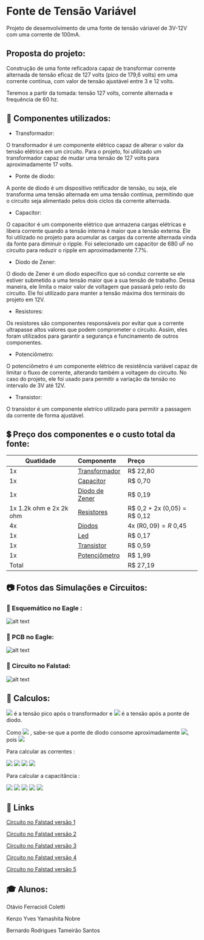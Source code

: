 # Fonte de Tensão Variável
Projeto de desemvolvimento de uma fonte de tensão váriavel de 3V-12V com uma corrente de 100mA.
## Proposta do projeto:
Construção de uma fonte reficadora capaz de transformar corrente alternada de tensão eficaz de 127 volts (pico de 179,6 volts) em uma corrente contínua, com valor de tensão ajustável entre 3 e 12 volts.

Teremos a partir da tomada: tensão 127 volts, corrente alternada e frequência de 60 hz.
## :pencil: Componentes utilizados:
* Transformador:

O transformador é um componente elétrico capaz de alterar o valor da tensão elétrica em um circuito. Para o projeto, foi utilizado um transformador capaz de mudar uma tensão de 127 volts para aproximadamente 17 volts.

* Ponte de diodo:

A ponte de diodo é um dispositivo retificador de tensão, ou seja, ele transforma uma tensão alternada em uma tensão contínua, permitindo que o circuito seja alimentado pelos dois ciclos da corrente alternada.

* Capacitor:

O capacitor é um componente elétrico que armazena cargas elétricas e libera corrente quando a tensão interna é maior que a tensão externa. Ele foi utilizado no projeto para acumular as cargas da corrente alternada vinda da fonte para diminuir o ripple. Foi selecionado um capacitor de 680 uF no circuito para reduzir o ripple em aproximadamente 7.7%.  

* Diodo de Zener:

O diodo de Zener é um diodo especifico que só conduz corrente se ele estiver submetido a uma tensão maior que a sua tensão de trabalho. Dessa maneira, ele limita o maior valor de voltagem que passará pelo resto do circuito. Ele foi utilizado para manter a tensão máxima dos terminais do projeto em 12V. 

* Resistores:

Os resistores são componentes responsáveis por evitar que a corrente ultrapasse altos valores que podem comprometer o circuito. Assim, eles foram utilizados para garantir a segurança e funcinamento de outros componentes.

* Potenciômetro:

O potenciômetro é um componente elétrico de resistência variável capaz de limitar o fluxo de corrente, alterando também a voltagem do circuito. No caso do projeto, ele foi usado para permitir a variação da tensão no intervalo de 3V até 12V.

* Transistor:

O transistor é um componente eletríco utilizado para permitir a passagem da corrente de forma ajustável.

## :heavy_dollar_sign: Preço dos componentes e o custo total da fonte:
| Quatidade     | Componente | Preço |
| ------------- |:-------------| :-----|
|     1x | [Transformador](https://produto.mercadolivre.com.br/MLB-1542461664-transformador-entrada-110220v-saida-17v-16a-uso-geral-_JM#position=9&search_layout=stack&type=item&tracking_id=33a7d7f3-1d1d-4c43-85eb-fd94d08b4dc6) | R$ 22,80 |
| 1x      | [Capacitor](https://www.acheicomponentes.com.br/capacitor-eletrolitico-680uf-10v-105oc-8x13-pre-cortado?parceiro=3811)  | R$ 0,70 |
| 1x      | [Diodo de Zener](https://www.baudaeletronica.com.br/diodo-zener-1n4743-13v-1w.html) | R$ 0,19 |
| 1x 1.2k ohm e 2x 2k ohm | [Resistores](https://www.baudaeletronica.com.br/resistor-2k-5-1-4w.html) |R$ 0,2 + 2x (0,05) = R$ 0,12 |
| 4x     | [Diodos](https://www.baudaeletronica.com.br/diodo-1n4007.html) | 4x (R$0,09) = R$ 0,45 |
| 1x      | [Led](https://www.wjcomponentes.com.br/led-5mm-amarelo?parceiro=6298) | R$ 0,17|
| 1x | [Transistor](https://www.filipeflop.com/produto/transistor-s8050-npn-x10-unidades/) |   R$ 0,59 |
| 1x | [Potenciômetro](https://www.baudaeletronica.com.br/potenciometro-linear-de-5k-5000.html) | R$ 1,99 |
| Total |  |  R$ 27,19 |

## :camera: Fotos das Simulações e Circuitos:

### :chicken: Esquemático no Eagle : 
![alt text](https://user-images.githubusercontent.com/65844604/125877613-3b22d568-c141-4f44-8235-5377413f8bcb.jpg "Imagem do esquemático no Eagle")
### :electric_plug: PCB no Eagle:
![alt text](https://user-images.githubusercontent.com/65844604/127178934-ba847461-abf9-40b4-8384-28b7968df593.jpg)
### :battery: Circuito no Falstad:
![alt text](https://user-images.githubusercontent.com/65844604/125877636-9c25eb5d-9904-4d9f-83df-b45c53045375.jpg "Imagem do circuito no Falstad")

## :pencil: Calculos:
<img src="https://render.githubusercontent.com/render/math?math=\large V_{1}"> é a tensão pico após o transformador e <img src="https://render.githubusercontent.com/render/math?math=\large V_{2}"> é a tensão após a ponte de diodo.

Como <img src="https://render.githubusercontent.com/render/math?math=\large V_{1} = 19.05V, V_{2} = 17.6V">
, sabe-se que a ponte de diodo consome aproximadamente <img src="https://render.githubusercontent.com/render/math?math=\large 1.4V">, pois <img src="https://render.githubusercontent.com/render/math?math=\large V_{2} = V_{1} - 1.4V">

Para calcular as correntes : 

<img src="https://render.githubusercontent.com/render/math?math=\large i_{carga} = \dfrac{V_{zener} - V_{be}}{120 \Omega} = \dfrac{12.8 - 0.714}{120 \Omega} = 99.817 mA">
<img src="https://render.githubusercontent.com/render/math?math=\large i_{zener} = \dfrac{V_{2} - V_{zener}}{1200 \Omega} = 1.015 mA">

<img src="https://render.githubusercontent.com/render/math?math=\large i_{led} = \dfrac{V_{2} - V_{led}}{2000 \Omega} = 7.877 mA">

<img src="https://render.githubusercontent.com/render/math?math=\large i_{pontenciometro} = \dfrac{12.8}{6.5 \Omega} = 1.96 mA">

Para calcular a capacitância :

<img src="https://render.githubusercontent.com/render/math?math=\large C = \dfrac{i}{f \cdot U}">

<img src="https://render.githubusercontent.com/render/math?math=\large i = 110.669mA">

<img src="https://render.githubusercontent.com/render/math?math=\large f = 2 \cdot 60Hz">

<img src="https://render.githubusercontent.com/render/math?math=\large U = V2 \cdot Ripple = 17,6 \cdot 7.7">

<img src="https://render.githubusercontent.com/render/math?math=\large C = 680 \mu F">



## :link: Links 

[Circuito no Falstad versão 1](https://tinyurl.com/ygxmeaq4 "Falstad")

[Circuito no Falstad versão 2](https://tinyurl.com/yfcj22wa "Falstad")

[Circuito no Falstad versão 3](https://tinyurl.com/yggp82k5 "Falstad")

[Circuito no Falstad versão 4](https://tinyurl.com/ygtvqxmx "Falstad")

[Circuito no Falstad versão 5](https://tinyurl.com/yzpdvhwk "Falstad")

## :mortar_board: Alunos:

Otávio Ferracioli Coletti

Kenzo Yves Yamashita Nobre

Bernardo Rodrigues Tameirão Santos
